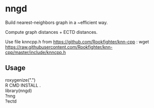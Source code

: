# nngd

Build nearest-neighbors graph in a ~efficient way.

Compute graph distances + ECTD distances.

Use file knncpp.h from https://github.com/Rookfighter/knn-cpp :
wget https://raw.githubusercontent.com/Rookfighter/knn-cpp/master/include/knncpp.h

## Usage

roxygenize(".") <br>
R CMD INSTALL . <br>
library(nngd) <br>
?nng <br>
?ectd <br>
